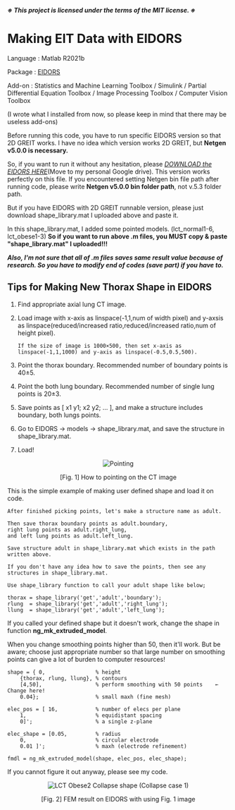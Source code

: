 ***※ This project is licensed under the terms of the MIT license. ※***

# Making EIT Data with EIDORS

Language : Matlab R2021b

Package : [EIDORS](http://eidors3d.sourceforge.net/)

Add-on : Statistics and Machine Learning Toolbox / Simulink / Partial Differential Equation Toolbox / Image Processing Toolbox / Computer Vision Toolbox

(I wrote what I installed from now, so please keep in mind that there may be useless add-ons)

Before running this code, you have to run specific EIDORS version so that 2D GREIT works. I have no idea which version works 2D GREIT, but **Netgen v5.0.0 is necessary.**

So, if you want to run it without any hesitation, please [_DOWNLOAD the EIDORS HERE_](https://drive.google.com/file/d/13vq98D0IIuffYSmG_e6PpMnI3igh6yud/view?usp=sharing)(Move to my personal Google drive). This version works perfectly on this file. If you encountered setting Netgen bin file path after running code, please write **Netgen v5.0.0 bin folder path**, not v.5.3 folder path.

But if you have EIDORS with 2D GREIT runnable version, please just download shape_library.mat I uploaded above and paste it.

In this shape_library.mat, I added some pointed models. (lct_normal1-6, lct_obese1-3) **So if you want to run above .m files, you MUST copy & paste "shape_library.mat" I uploaded!!!**

<!-- Result of the EIT_Run.m : Click [_HERE_](https://drive.google.com/file/d/1v4pvYWG3csWPQuZWVLxhNOmpaHonYyCy/view?usp=sharing) (Move to my personal Google drive, there're no results of Normal 4-6 and Obese 2) -->

***Also, I'm not sure that all of .m files saves same result value because of research. So you have to modify end of codes (save part) if you have to.***

## Tips for Making New Thorax Shape in EIDORS

1. Find appropriate axial lung CT image.
2. Load image with x-axis as linspace(-1,1,num of width pixel) and y-axsis as linspace(reduced/increased ratio,reduced/increased ratio,num of height pixel).

       If the size of image is 1000×500, then set x-axis as linspace(-1,1,1000) and y-axis as linspace(-0.5,0.5,500).
       
3. Point the thorax boundary. Recommended number of boundary points is 40±5.
4. Point the both lung boundary. Recommended number of single lung points is 20±3.
5. Save points as [ x1 y1; x2 y2; ... ], and make a structure includes boundary, both lungs points.
6. Go to EIDORS → models → shape_library.mat, and save the structure in shape_library.mat.
7. Load!

<div align = 'center'>
       
   ![Pointing](https://user-images.githubusercontent.com/62936579/155882613-af804fc3-5a1f-421d-b775-83e7ba6e0384.png)

   [Fig. 1] How to pointing on the CT image
       
</div>

  This is the simple example of making user defined shape and load it on code. 
  
    After finished picking points, let's make a structure name as adult.
  
    Then save thorax boundary points as adult.boundary,
    right lung points as adult.right_lung,
    and left lung points as adult.left_lung.
    
    Save structure adult in shape_library.mat which exists in the path written above.
    
    If you don't have any idea how to save the points, then see any structures in shape_library.mat.
    
    Use shape_library function to call your adult shape like below;
      
    thorax = shape_library('get','adult','boundary');
    rlung  = shape_library('get','adult','right_lung');
    llung  = shape_library('get','adult','left_lung');
    
If you called your defined shape but it doesn't work, change the shape in function __ng_mk_extruded_model__.
    
When you change smoothing points higher than 50, then it'll work. But be aware; choose just appropriate number so that large number on smoothing points can give a lot of burden to computer resources!

    shape = { 0,                % height
        {thorax, rlung, llung}, % contours
        [4,50],                 % perform smoothing with 50 points    ← Change here!
        0.04};                  % small maxh (fine mesh)              
    
    elec_pos = [ 16,            % number of elecs per plane
        1,                      % equidistant spacing
        0]';                    % a single z-plane
    
    elec_shape = [0.05,         % radius
        0,                      % circular electrode
        0.01 ]';                % maxh (electrode refinement)
    
    fmdl = ng_mk_extruded_model(shape, elec_pos, elec_shape);
    
If you cannot figure it out anyway, please see my code.

<div align = 'center'>

   
   ![LCT Obese2 Collapse shape (Collapse case 1)](https://user-images.githubusercontent.com/62936579/160920945-ba6b640f-6c1c-4fd6-adf4-f9c002c34bad.png)

   [Fig. 2] FEM result on EIDORS with using Fig. 1 image
       
</div>
